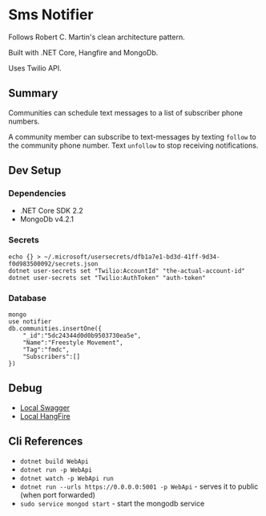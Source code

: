 # Sms Notifier

Follows Robert C. Martin's clean architecture pattern.

Built with .NET Core, Hangfire and MongoDb.

Uses Twilio API.

## Summary

Communities can schedule text messages to a list of subscriber phone numbers.

A community member can subscribe to text-messages by texting `follow`
to the community phone number. Text `unfollow` to stop receiving notifications.

## Dev Setup

### Dependencies
* .NET Core SDK 2.2
* MongoDb v4.2.1

### Secrets

```
echo {} > ~/.microsoft/usersecrets/dfb1a7e1-bd3d-41ff-9d34-f0d983500092/secrets.json
dotnet user-secrets set "Twilio:AccountId" "the-actual-account-id"
dotnet user-secrets set "Twilio:AuthToken" "auth-token"
```

### Database

```
mongo
use notifier
db.communities.insertOne({
    "_id":"5dc24344d0d0b9503730ea5e",
    "Name":"Freestyle Movement",
    "Tag":"fmdc",
    "Subscribers":[]
})
```

## Debug
- [Local Swagger](https://localhost:5001/swagger/index.html)
- [Local HangFire](https://localhost:5001/HangFire)

## Cli References

- `dotnet build WebApi`
- `dotnet run -p WebApi`
- `dotnet watch -p WebApi run`
- `dotnet run --urls https://0.0.0.0:5001 -p WebApi` - serves it to public (when port forwarded)
- `sudo service mongod start` - start the mongodb service


